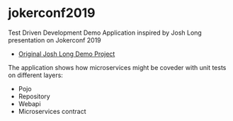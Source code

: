 # jokerconf2019
Test Driven Development Demo Application inspired by Josh Long presentation on Jokerconf 2019

- [Original Josh Long Demo Project](https://github.com/joshlong/bootiful-testing)

The application shows how microservices might be coveder with unit tests on different layers:

- Pojo
- Repository
- Webapi
- Microservices contract

